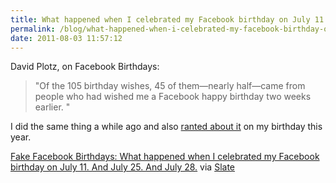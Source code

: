 ```yaml
---
title: What happened when I celebrated my Facebook birthday on July 11. And July 25. And July 28.
permalink: /blog/what-happened-when-i-celebrated-my-facebook-birthday-on-july-11-and-july-25-and-july-28/
date: 2011-08-03 11:57:12
---
```


David Plotz, on Facebook Birthdays:

> "Of the 105 birthday wishes, 45 of them—nearly half—came from people who had wished me a Facebook happy birthday two weeks earlier. "

I did the same thing a while ago and also [ranted about it](http://rmlewisuk.tumblr.com/post/2666972694) on my birthday this year. 

[Fake Facebook Birthdays: What happened when I celebrated my Facebook birthday on July 11. And July 25. And July 28.](http://www.slate.com/id/2300637/) via [Slate](http://www.slate.com)


